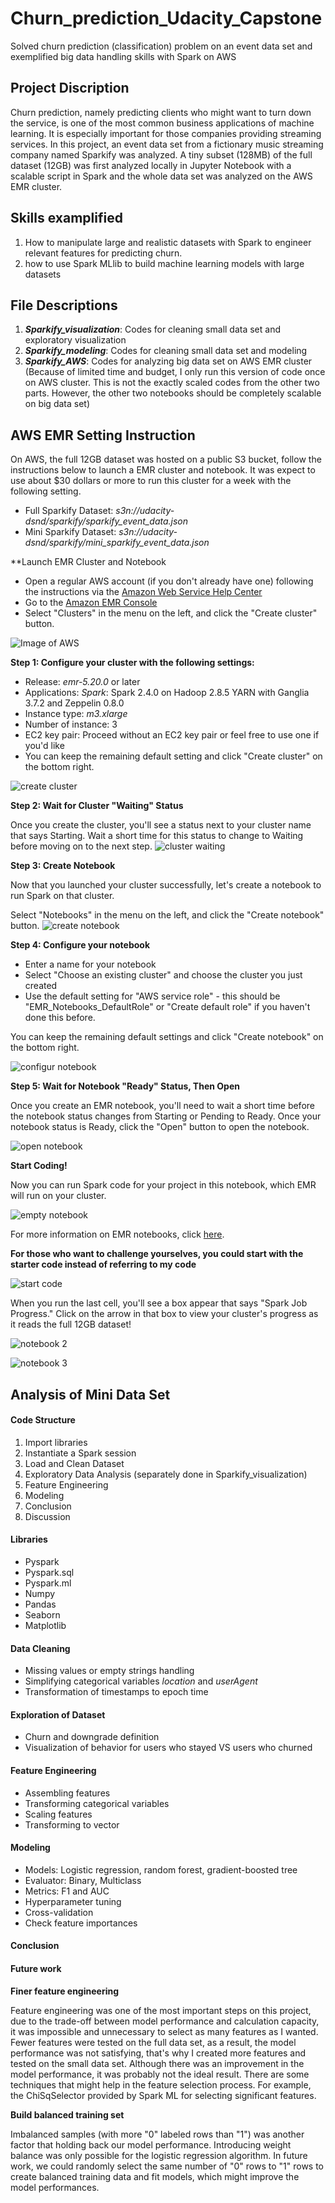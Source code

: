 # Churn_prediction_Udacity_Capstone
Solved churn prediction (classification) problem on an event data set and exemplified big data handling skills with Spark on AWS

## Project Discription

Churn prediction, namely predicting clients who might want to turn down the service, is one of the most common business applications of machine learning. It is especially important for those companies providing streaming services. In this project, an event data set from a fictionary music streaming company named Sparkify was analyzed. A tiny subset (128MB) of the full dataset (12GB) was first analyzed locally in Jupyter Notebook with a scalable script in Spark and the whole data set was analyzed on the AWS EMR cluster. 

## Skills examplified
1. How to manipulate large and realistic datasets with Spark to engineer relevant features for predicting churn. 
2. how to use Spark MLlib to build machine learning models with large datasets

## File Descriptions
1. **_Sparkify_visualization_**: Codes for cleaning small data set and exploratory visualization
2. **_Sparkify_modeling_**: Codes for cleaning small data set and modeling
3. **_Sparkify_AWS_**: Codes for analyzing big data set on AWS EMR cluster (Because of limited time and budget, I only run this version of code once on AWS cluster. This is not the exactly scaled codes from the other two parts. However, the other two notebooks should be completely scalable on big data set) 

## AWS EMR Setting Instruction

On AWS, the full 12GB dataset was hosted on a public S3 bucket, follow the instructions below to launch a EMR cluster and notebook. It was expect to use about $30 dollars or more to run this cluster for a week with the following setting.

* Full Sparkify Dataset: *s3n://udacity-dsnd/sparkify/sparkify_event_data.json*
* Mini Sparkify Dataset: *s3n://udacity-dsnd/sparkify/mini_sparkify_event_data.json*

**Launch EMR Cluster and Notebook

* Open a regular AWS account (if you don't already have one) following the instructions via the [Amazon Web Service Help Center](https://aws.amazon.com/premiumsupport/knowledge-center/create-and-activate-aws-account/)
* Go to the [Amazon EMR Console](https://signin.aws.amazon.com/signin?redirect_uri=https%3A%2F%2Fconsole.aws.amazon.com%2Felasticmapreduce%2Fhome%3Fstate%3DhashArgs%2523%26isauthcode%3Dtrue&client_id=arn%3Aaws%3Aiam%3A%3A015428540659%3Auser%2Femr&forceMobileApp=0&code_challenge=eP2O9hqlLWWxfs_97cQ_W-0F5Bccl4DFS9PDSR4Rptg&code_challenge_method=SHA-256)
* Select "Clusters" in the menu on the left, and click the "Create cluster" button.

![Image of AWS](https://github.com/Tselmeg-C/Churn_prediction_Udacity_Capstone/blob/master/images%20in%20Github%20readme/amazon-emr.png)

**Step 1: Configure your cluster with the following settings:**

* Release: *emr-5.20.0* or later
* Applications: *Spark*: Spark 2.4.0 on Hadoop 2.8.5 YARN with Ganglia 3.7.2 and Zeppelin 0.8.0
* Instance type: *m3.xlarge*
* Number of instance: 3
* EC2 key pair: Proceed without an EC2 key pair or feel free to use one if you'd like
* You can keep the remaining default setting and click "Create cluster" on the bottom right.

![create cluster](https://github.com/Tselmeg-C/Churn_prediction_Udacity_Capstone/blob/master/images%20in%20Github%20readme/configure-cluster.png)

**Step 2: Wait for Cluster "Waiting" Status**

Once you create the cluster, you'll see a status next to your cluster name that says Starting. Wait a short time for this status to change to Waiting before moving on to the next step.
![cluster waiting](https://github.com/Tselmeg-C/Churn_prediction_Udacity_Capstone/blob/master/images%20in%20Github%20readme/cluster-waiting.png)

**Step 3: Create Notebook**

Now that you launched your cluster successfully, let's create a notebook to run Spark on that cluster.

Select "Notebooks" in the menu on the left, and click the "Create notebook" button.
![create notebook](https://github.com/Tselmeg-C/Churn_prediction_Udacity_Capstone/blob/master/images%20in%20Github%20readme/create-notebook-button.png)

**Step 4: Configure your notebook**

* Enter a name for your notebook
* Select "Choose an existing cluster" and choose the cluster you just created
* Use the default setting for "AWS service role" - this should be "EMR_Notebooks_DefaultRole" or "Create default role" if you haven't done this before.

You can keep the remaining default settings and click "Create notebook" on the bottom right.

![configur notebook](https://github.com/Tselmeg-C/Churn_prediction_Udacity_Capstone/blob/master/images%20in%20Github%20readme/configure-notebook.png)

**Step 5: Wait for Notebook "Ready" Status, Then Open**

Once you create an EMR notebook, you'll need to wait a short time before the notebook status changes from Starting or Pending to Ready. Once your notebook status is Ready, click the "Open" button to open the notebook.

![open notebook](https://github.com/Tselmeg-C/Churn_prediction_Udacity_Capstone/blob/master/images%20in%20Github%20readme/notebook-ready.png)

**Start Coding!**

Now you can run Spark code for your project in this notebook, which EMR will run on your cluster. 

![empty notebook](https://github.com/Tselmeg-C/Churn_prediction_Udacity_Capstone/blob/master/images%20in%20Github%20readme/empty-notebook.png)

For more information on EMR notebooks, click [here](https://docs.aws.amazon.com/emr/latest/ManagementGuide/emr-managed-notebooks.html).

**For those who want to challenge yourselves, you could start with the starter code instead of referring to my code**

![start code](https://github.com/Tselmeg-C/Churn_prediction_Udacity_Capstone/blob/master/images%20in%20Github%20readme/spark-notebook-1.png)

When you run the last cell, you'll see a box appear that says "Spark Job Progress." Click on the arrow in that box to view your cluster's progress as it reads the full 12GB dataset! 

![notebook 2](https://github.com/Tselmeg-C/Churn_prediction_Udacity_Capstone/blob/master/images%20in%20Github%20readme/spark-notebook-2.png)

![notebook 3](https://github.com/Tselmeg-C/Churn_prediction_Udacity_Capstone/blob/master/images%20in%20Github%20readme/spark-notebook-3.png)

## Analysis of Mini Data Set

#### Code Structure
1. Import libraries
2. Instantiate a Spark session
3. Load and Clean Dataset
4. Exploratory Data Analysis (separately done in Sparkify_visualization)
5. Feature Engineering
6. Modeling
7. Conclusion
8. Discussion

#### Libraries
* Pyspark
* Pyspark.sql
* Pyspark.ml 
* Numpy
* Pandas
* Seaborn
* Matplotlib

#### Data Cleaning
* Missing values or empty strings handling
* Simplifying categorical variables *location* and *userAgent*
* Transformation of timestamps to epoch time

#### Exploration of Dataset
* Churn and downgrade definition
* Visualization of behavior for users who stayed VS users who churned

#### Feature Engineering
* Assembling features
* Transforming categorical variables
* Scaling features
* Transforming to vector

#### Modeling
* Models: Logistic regression, random forest, gradient-boosted tree
* Evaluator: Binary, Multiclass
* Metrics: F1 and AUC
* Hyperparameter tuning
* Cross-validation
* Check feature importances

#### Conclusion


#### Future work

**Finer feature engineering**

Feature engineering was one of the most important steps on this project, due to the trade-off between model performance and calculation capacity, it was impossible and unnecessary to select as many features as I wanted. Fewer features were tested on the full data set, as a result, the model performance was not satisfying, that's why I created more features and tested on the small data set. Although there was an improvement in the model performance, it was probably not the ideal result. There are some techniques that might help in the feature selection process. For example, the ChiSqSelector provided by Spark ML for selecting significant features.

**Build balanced training set**

Imbalanced samples (with more "0" labeled rows than "1") was another factor that holding back our model performance. Introducing weight balance was only possible for the logistic regression algorithm. In future work, we could randomly select the same number of "0" rows to "1" rows to create balanced training data and fit models, which might improve the model performances. 





